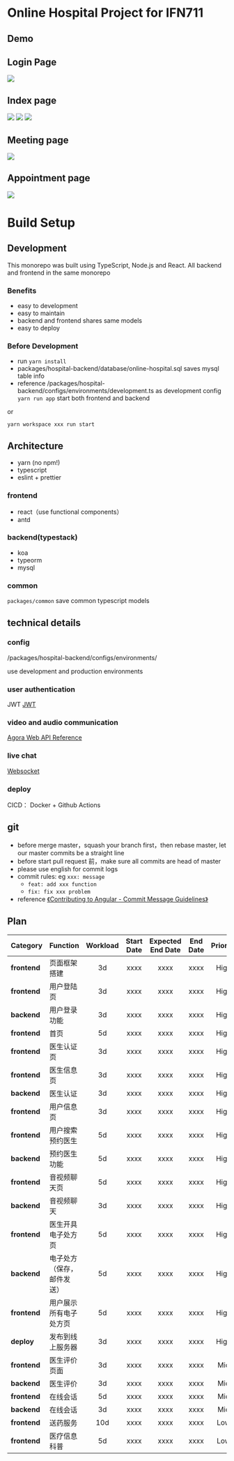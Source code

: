 # Online Hospital Project for IFN711

## Demo

## Login Page
![](./static/login.png)

## Index page
![](./static/demo-index.png)
![](./static/demo-index2.png)
![](./static/demo-index3.png)
## Meeting page
![](./static/meeting.png)

## Appointment page
![](./static/appointment.png)

# Build Setup

## Development
This monorepo was built using TypeScript, Node.js and React.
All backend and frontend in the same monorepo

### Benefits
* easy to development
* easy to maintain
* backend and frontend shares same models
* easy to deploy

### Before Development  
* run `yarn install` 
* packages/hospital-backend/database/online-hospital.sql saves mysql table info
* reference /packages/hospital-backend/configs/environments/development.ts as development config
`yarn run app` start both frontend and backend

or
 
```
yarn workspace xxx run start
```
## Architecture

* yarn (no npm!)
* typescript
* eslint + prettier
  
### frontend
* react（use functional components）
* antd
  
### backend(typestack)
* koa
* typeorm
* mysql
### common
 `packages/common` save common typescript models

## technical details
### config
/packages/hospital-backend/configs/environments/

use development and production environments
### user authentication
JWT
[JWT](https://zhuanlan.zhihu.com/p/158186278?from_voters_page=true)

### video and audio communication
[Agora Web API Reference](https://docs.agora.io/cn/faq/API%20Reference/web/index.html)

### live chat
[Websocket](https://developer.mozilla.org/zh-CN/docs/Web/API/WebSocket)

### deploy
CICD： Docker + Github Actions

## git
* before merge master，squash your branch first，then rebase master, let our master commits be a straight line
* before start pull request 前，make sure all commits are head of master
* please use english for commit logs
* commit rules: eg `xxx: message`
    * `feat: add xxx function`
    * `fix: fix xxx problem`
* reference [《Contributing to Angular - Commit Message Guidelines》](https://github.com/angular/angular/blob/master/CONTRIBUTING.md#-commit-message-guidelines)

## Plan

| Category | Function | Workload | Start Date | Expected End Date | End Date  | Priority | Done
| :-- | :-- | :--: | :--: | :--: | :--: | :--: | :--: |
| **frontend** | 页面框架搭建 | 3d | xxxx | xxxx | xxxx | High | No |
| **frontend** | 用户登陆页 | 3d | xxxx | xxxx | xxxx | High | No |
| **backend** | 用户登录功能 | 3d | xxxx | xxxx | xxxx | High | No |
| **frontend** | 首页 | 5d | xxxx | xxxx | xxxx | High | No |
| **frontend** | 医生认证页 | 3d | xxxx | xxxx | xxxx | High | No |
| **frontend** | 医生信息页 | 3d | xxxx | xxxx | xxxx | High | No |
| **backend** | 医生认证 | 3d | xxxx | xxxx | xxxx | High | No |
| **frontend** | 用户信息页 | 3d | xxxx | xxxx | xxxx | High | No |
| **frontend** | 用户搜索预约医生 | 5d | xxxx | xxxx | xxxx | High | No |
| **backend** | 预约医生功能 | 5d | xxxx | xxxx | xxxx | High | No |
| **frontend** | 音视频聊天页 | 5d | xxxx | xxxx | xxxx | High | No |
| **backend** | 音视频聊天 | 3d | xxxx | xxxx | xxxx | High | No |
| **frontend** | 医生开具电子处方页 | 5d | xxxx | xxxx | xxxx | High | No |
| **backend** | 电子处方（保存，邮件发送） | 5d | xxxx | xxxx | xxxx | High | No |
| **frontend** | 用户展示所有电子处方页 | 5d | xxxx | xxxx | xxxx | High | No |
| **deploy** | 发布到线上服务器 | 3d | xxxx | xxxx | xxxx | High | No |
| **frontend** | 医生评价页面 | 3d | xxxx | xxxx | xxxx | Mid | No |
| **backend** | 医生评价 | 3d | xxxx | xxxx | xxxx | Mid | No |
| **frontend** | 在线会话 | 5d | xxxx | xxxx | xxxx | Mid | No |
| **backend** | 在线会话 | 3d | xxxx | xxxx | xxxx | Mid | No |
| **frontend** | 送药服务 | 10d | xxxx | xxxx | xxxx | Low | No |
| **frontend** | 医疗信息科普 | 5d | xxxx | xxxx | xxxx | Low | No |

